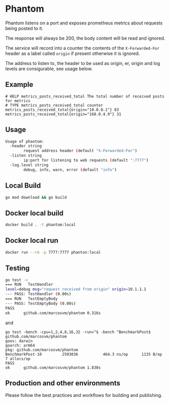 # Phantom

Phantom listens on a port and exposes prometheus metrics about requests being posted to it.

The response will always be 200, the body content will be read and ignored.

The service will record into a counter the contents of the `X-Forwarded-For` header as a label called `origin` if present otherwise it is ignored.

The address to listen to, the header to be used as origin, er, origin and log levels are consigurable, see usage below.

## Example
```
# HELP metrics_posts_received_total The total number of received posts for metrics
# TYPE metrics_posts_received_total counter
metrics_posts_received_total{origin="10.0.0.1"} 83
metrics_posts_received_total{origin="168.0.4.9"} 31
```

## Usage

```bash
Usage of phantom:
  -header string
    	request address header (default "X-Forwarded-For")
  -listen string
        ip:port for listening to web requests (default ":7777")
  -log.level string
    	debug, info, warn, error (default "info")
```

## Local Build

```bash
go mod download && go build
```

## Docker local build
```Bash
docker build . -t phantom:local
```

## Docker local run
```bash
docker run --rm -p 7777:7777 phanton:local
```

## Testing
```bash
go test -v
=== RUN   TestHandler
level=debug msg="request received from origin" origin=10.1.1.1
--- PASS: TestHandler (0.00s)
=== RUN   TestEmptyBody
--- PASS: TestEmptyBody (0.00s)
PASS
ok  	github.com/marcosvm/phantom	0.316s
```

and
```
go test -bench -cpu=1,2,4,8,16,32 -run=^$ -bench ^BenchmarkPost$ github.com/marcosvm/phantom
goos: darwin
goarch: arm64
pkg: github.com/marcosvm/phantom
BenchmarkPost-10    	 2593036	       464.3 ns/op	    1135 B/op	       7 allocs/op
PASS
ok  	github.com/marcosvm/phantom	1.830s
```

## Production and other environments
Please follow the best practices and workflows for building and publishing.
